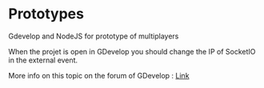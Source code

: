 # Prototypes
Gdevelop and NodeJS for prototype of multiplayers


When the projet is open in GDevelop you should change the IP of SocketIO in the external event.

More info on this topic on the forum of GDevelop : [Link](http://www.forum.compilgames.net/viewtopic.php?f=16&t=8209&p=58185) 
